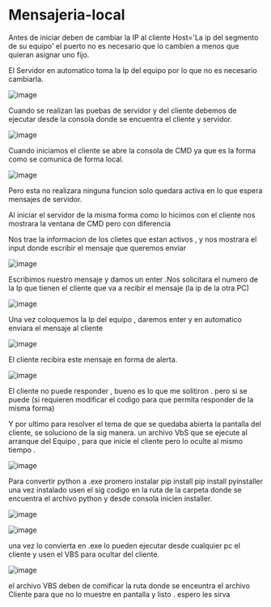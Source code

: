# Mensajeria-local


Antes de iniciar deben de cambiar la IP al cliente Host='La ip del segmento de su equipo' el puerto no es necesario que lo cambien a menos que quieran asignar uno fijo.

El Servidor en automatico toma la Ip del equipo por lo que no es necesario cambiarla.

![image](https://user-images.githubusercontent.com/93096758/222274050-2450da2f-b736-4b2d-b822-ebe9346bf9aa.png)


Cuando se realizan las puebas de servidor y del cliente debemos de ejecutar desde la consola donde se encuentra el cliente y servidor.

![image](https://user-images.githubusercontent.com/93096758/222273358-d56a2682-ee8a-4b23-baed-d640b5b7c47d.png)

Cuando iniciamos el cliente se abre la consola de CMD ya que es la forma como se comunica de forma local.

![image](https://user-images.githubusercontent.com/93096758/222274216-28131c31-18ee-4ba0-81b6-44591a3024f8.png)

Pero esta no realizara ninguna funcion solo quedara activa en lo que espera mensajes de servidor.

Al iniciar el servidor de la misma forma como lo hicimos con el cliente nos mostrara la ventana de CMD pero con diferencia

Nos trae la informacion de los clietes que estan activos , y nos mostrara el input donde escribir el mensaje que queremos enviar


![image](https://user-images.githubusercontent.com/93096758/222274487-19f53857-fa09-4255-a9f2-98eb4e26380d.png)

Escribimos nuestro mensaje y damos un enter .Nos solicitara el numero de la Ip que tienen el cliente que va a recibir el mensaje (la ip de la otra PC)

![image](https://user-images.githubusercontent.com/93096758/222274745-fac1223d-ec97-4677-8827-c22e0c6cc1eb.png)


Una vez coloquemos la Ip del equipo , daremos enter y en automatico enviara el mensaje al cliente

![image](https://user-images.githubusercontent.com/93096758/222274981-4dc374a6-66f5-46b5-94a2-f498c7c2e509.png)


El cliente recibira este mensaje en forma de alerta.



![image](https://user-images.githubusercontent.com/93096758/222275086-fbedf895-df05-4da9-a8d0-8cd41bd576d3.png)


El cliente no puede responder , bueno es lo que me solitiron . pero si se puede (si requieren modificar el codigo para que permita responder de la misma forma)

Y por ultimo para resolver el tema de que se quedaba abierta la pantalla del cliente, se soluciono de la sig manera.  un archivo VbS que se ejecute al arranque del 
Equipo , para que inicie el cliente pero lo oculte al mismo tiempo .


![image](https://user-images.githubusercontent.com/93096758/222275818-ccd071a6-3f57-406d-877a-83a14d21d449.png)


Para convertir python a .exe promero instalar pip install pip install pyinstaller una vez instalado usen el sig codigo en la ruta de la carpeta donde se encuentra el 
archivo python y desde consola inicien installer.

![image](https://user-images.githubusercontent.com/93096758/222276444-a6992369-3b1f-4214-9a01-95ba9ee5f907.png)


![image](https://user-images.githubusercontent.com/93096758/222276536-c91b5374-a157-4788-953f-41053eb8d51e.png)


una vez lo convierta en .exe lo pueden ejecutar desde cualquier pc el cliente  y usen el VBS para ocultar del cliente.

![image](https://user-images.githubusercontent.com/93096758/222276811-8d694bfa-2037-453e-b2ab-96f2d4525eba.png)


el archivo VBS deben de comificar la ruta donde se enceuntra el archivo Cliente para que no lo muestre en pantalla y listo . espero les sirva













